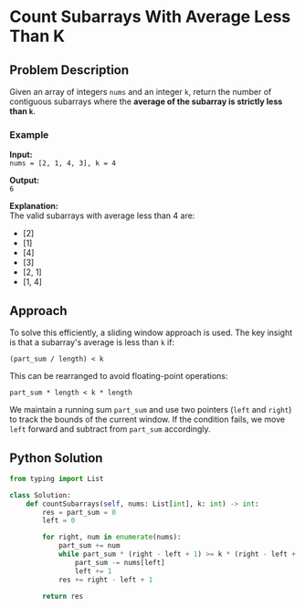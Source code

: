 # Count Subarrays With Average Less Than K

## Problem Description

Given an array of integers `nums` and an integer `k`, return the number of contiguous subarrays where the **average of the subarray is strictly less than `k`**.

### Example

**Input:**  
`nums = [2, 1, 4, 3], k = 4`  

**Output:**  
`6`

**Explanation:**  
The valid subarrays with average less than 4 are:  
- [2]  
- [1]  
- [4]  
- [3]  
- [2, 1]  
- [1, 4]

## Approach

To solve this efficiently, a sliding window approach is used. The key insight is that a subarray's average is less than `k` if:

```
(part_sum / length) < k
```

This can be rearranged to avoid floating-point operations:

```
part_sum * length < k * length
```

We maintain a running sum `part_sum` and use two pointers (`left` and `right`) to track the bounds of the current window. If the condition fails, we move `left` forward and subtract from `part_sum` accordingly.

## Python Solution

```python
from typing import List

class Solution:
    def countSubarrays(self, nums: List[int], k: int) -> int:
        res = part_sum = 0
        left = 0

        for right, num in enumerate(nums):
            part_sum += num
            while part_sum * (right - left + 1) >= k * (right - left + 1):
                part_sum -= nums[left]
                left += 1
            res += right - left + 1

        return res
```
